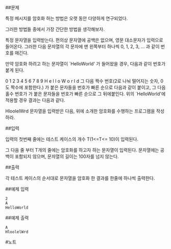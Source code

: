 ##문제

특정 메시지를 암호화 하는 방법은 오랫 동안 다양하게 연구되었다.

그러한 방법들 중에서 가장 간단한 방법을 생각해보자.

특정 문자열을 입력받는다. 편의상 문자열에 공백은 없으며, 영문 대소문자가 입력으로 들어온다. 그러한 다음 문자열의 각 문자에 맨 왼쪽부터 하나씩 0, 1, 2, 3, ... 과 같이 번호를 매긴다.

만약 암호화 하려고 하는 문자열이 `HelloWorld' 가 들어왔을 경우, 다음과 같이 번호가 붙게 된다.

0	1	2	3	4	5	6	7	8	9
H	e	l	l	o	W	o	r	l	d
그 다음 짝수 번호(2로 나눠 떨어지는 숫자, 0도 짝수에 포함한다.) 가 붙은 문자들을 번호가 빠른 순으로 다음과 같이 붙이고, 그 다음 홀수 번호가 가 붙은 문자들을 번호가 빠른 순으로 그 뒤에붙인다. 위의 `HelloWorld'에 적용할 경우 결과는 다음과 같다.

HloolelWrd
문자열을 입력받은 다음, 위에 소개한 암호화를 수행하는 프로그램을 작성하라.

##입력

입력의 첫번째 줄에는 테스트 케이스의 개수 T(1<=T<= 10)이 입력된다.

그 다음 줄 부터 T개의 줄에는 암호화를 하고자 하는 문자열이 입력된다. 문자열에는 공백이 포함되지 않으며, 문자열의 길이는 100자를 넘지 않는다.

##출력

각 테스트 케이스의 순서대로 문자열을 암호화 한 결과를 한줄에 하나씩 출력한다.

##예제 입력
```
2
A
HelloWorld
```
##예제 출력
```
A
HloolelWrd
```
#노트
